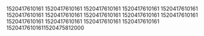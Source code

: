 1520417610161
1520417610161
1520417610161
1520417610161
1520417610161
1520417610161
1520417610161
1520417610161
1520417610161
1520417610161
1520417610161
1520417610161
1520417610161
1520417610161
15204176101611520475812000